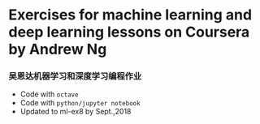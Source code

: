 # Exercises for machine learning and deep learning lessons on Coursera by Andrew Ng
### 吴恩达机器学习和深度学习编程作业

* Code with `octave`
* Code with `python/jupyter notebook`
* Updated to ml-ex8 by Sept.,2018